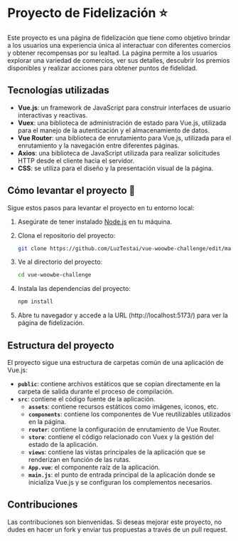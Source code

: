 # Proyecto de Fidelización :star:

Este proyecto es una página de fidelización que tiene como objetivo brindar a los usuarios una experiencia única al interactuar con diferentes comercios y obtener recompensas por su lealtad. La página permite a los usuarios explorar una variedad de comercios, ver sus detalles, descubrir los premios disponibles y realizar acciones para obtener puntos de fidelidad.

## Tecnologías utilizadas

- **Vue.js**: un framework de JavaScript para construir interfaces de usuario interactivas y reactivas.
- **Vuex**: una biblioteca de administración de estado para Vue.js, utilizada para el manejo de la autenticación y el almacenamiento de datos.
- **Vue Router**: una biblioteca de enrutamiento para Vue.js, utilizada para el enrutamiento y la navegación entre diferentes páginas.
- **Axios**: una biblioteca de JavaScript utilizada para realizar solicitudes HTTP desde el cliente hacia el servidor.
- **CSS**: se utiliza para el diseño y la presentación visual de la página.

## Cómo levantar el proyecto :rocket:

Sigue estos pasos para levantar el proyecto en tu entorno local:

1. Asegúrate de tener instalado [Node.js](https://nodejs.org) en tu máquina.

2. Clona el repositorio del proyecto:

   ```bash
   git clone https://github.com/LuzTestai/vue-woowbe-challenge/edit/main/README.md
   ```

3. Ve al directorio del proyecto:

   ```bash
   cd vue-woowbe-challenge

   ```

4. Instala las dependencias del proyecto:

   ```bash
   npm install
   ```

7. Abre tu navegador y accede a la URL (http://localhost:5173/) para ver la página de fidelización.

## Estructura del proyecto

El proyecto sigue una estructura de carpetas común de una aplicación de Vue.js:

- **`public`**: contiene archivos estáticos que se copian directamente en la carpeta de salida durante el proceso de compilación.
- **`src`**: contiene el código fuente de la aplicación.
  - **`assets`**: contiene recursos estáticos como imágenes, iconos, etc.
  - **`components`**: contiene los componentes de Vue reutilizables utilizados en la página.
  - **`router`**: contiene la configuración de enrutamiento de Vue Router.
  - **`store`**: contiene el código relacionado con Vuex y la gestión del estado de la aplicación.
  - **`views`**: contiene las vistas principales de la aplicación que se renderizan en función de las rutas.
  - **`App.vue`**: el componente raíz de la aplicación.
  - **`main.js`**: el punto de entrada principal de la aplicación donde se inicializa Vue.js y se configuran los complementos necesarios.

## Contribuciones

Las contribuciones son bienvenidas. Si deseas mejorar este proyecto, no dudes en hacer un fork y enviar tus propuestas a través de un pull request.
